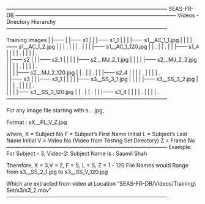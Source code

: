 ——————————————————————————————
SEAS-FR-DB
——————————————————————————————
Videos - Directory Hierarchy
——————————————————————————————

Training Images
|
|——
|	|—— s1
|	|	|—— s1_1
|	|	|	|—— s1__AC_1_1.jpg
|	|	|	|—— s1__AC_1_2.jpg
|	|	|		.
|	|	|		.
|	|	|	|—— s1__AC_1_120.jpg
|	|	.
|	|	.
|	|	|—— s1_4
|	|	|	|	.
|	|	|	|	.	
|	|—— s2
|	|	|—— s2_1
|	|	|	|	|—— s2__MJ_2_1.jpg
|	|	|	|	|—— s2__MJ_2_2.jpg
|	|	|	|	.
|	|	|	|	.	
|	|	|	|—— s2__MJ_2_120.jpg
|	|	.
|	|	.
|	|	|—— s2_4
|	|	|	|	.
|	|	|	|	.	
|	|—— s3
|	|	|—— s3_1
|	|	|	|	|—— s3__SS_3_1.jpg
|	|	|	|	|—— s3__SS_3_2.jpg
|	|	|	|	.
|	|	|	|	.	
|	|	|	|—— s3__SS_3_120.jpg
|	|	.
|	|	.
|	|	|—— s3_4
|	|	|	|	.
|	|	|	|	.	
——————————————————————————————

For any image file starting with s….jpg, 

Format : sX__FL_V_Z.jpg 

where, 
X = Subject No
F = Subject’s First Name Initial
L = Subject’s Last Name Initial
V = Video No (Video from Testing Set Directory)
Z = Frame No
——————————————————————————————
Example:
For Subject - 3, Video-2:
	Subject Name is : Saumil Shah

Therefore,
X = 3,V = 2, F = S, L = S, Z = 1 - 120
	File Names would Range from 
		s3__SS_2_1.jpg
	to 
		s3__SS_V_120.jpg

Which are extracted from video at Location “SEAS-FR-DB/Videos/Training\ Set/s3/s3_2.mov”
——————————————————————————————
